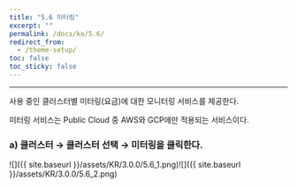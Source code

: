 ```yaml
---
title: "5.6 미터링"
excerpt: ""
permalink: /docs/ko/5.6/
redirect_from:
  - /theme-setup/
toc: false
toc_sticky: false
---
```


---
사용 중인 클러스터별 미터링\(요금\)에 대한 모니터링 서비스를 제공한다.

미터링 서비스는 Public Cloud 중 AWS와 GCP에만 적용되는 서비스이다.

### a\) 클러스터 → 클러스터 선택 → 미터링을 클릭한다.
![]({{ site.baseurl }}/assets/KR/3.0.0/5.6_1.png)![]({{ site.baseurl }}/assets/KR/3.0.0/5.6_2.png)
